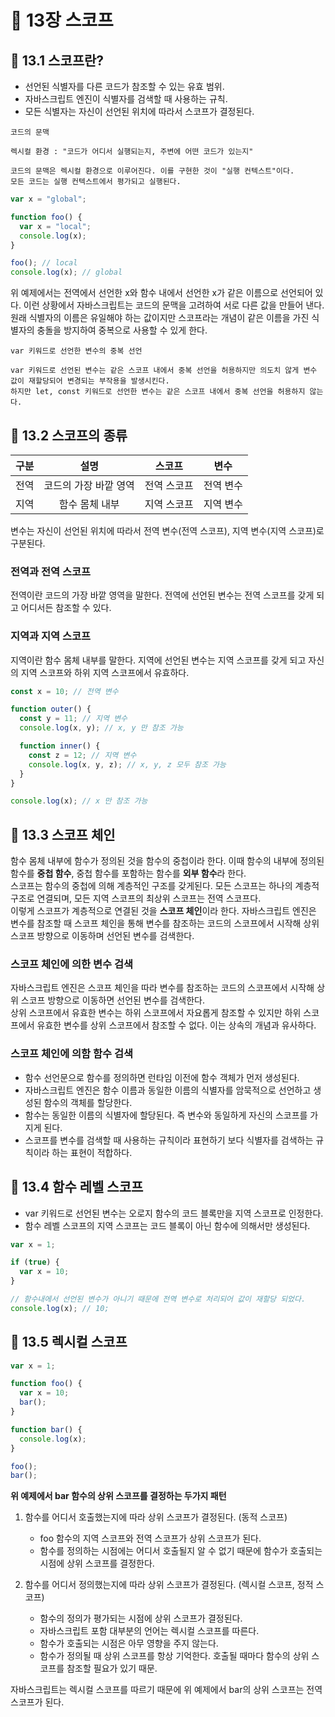 # 📕 13장 스코프

## 📝 13.1 스코프란?

- 선언된 식별자를 다른 코드가 참조할 수 있는 유효 범위.
- 자바스크립트 엔진이 식별자를 검색할 때 사용하는 규칙.
- 모든 식별자는 자신이 선언된 위치에 따라서 스코프가 결정된다.

```
코드의 문맥

렉시컬 환경 : "코드가 어디서 실행되는지, 주변에 어떤 코드가 있는지"

코드의 문맥은 렉시컬 환경으로 이루어진다. 이를 구현한 것이 "실행 컨텍스트"이다.
모든 코드는 실행 컨텍스트에서 평가되고 실행된다.
```

```js
var x = "global";

function foo() {
  var x = "local";
  console.log(x);
}

foo(); // local
console.log(x); // global
```

위 예제에서는 전역에서 선언한 x와 함수 내에서 선언한 x가 같은 이름으로 선언되어 있다. 이런 상황에서 자바스크립트는 코드의 문맥을 고려하여 서로 다른 값을 만들어 낸다.  
원래 식별자의 이름은 유일해야 하는 값이지만 스코프라는 개념이 같은 이름을 가진 식별자의 충돌을 방지하여 중복으로 사용할 수 있게 한다.

```
var 키워드로 선언한 변수의 중복 선언

var 키워드로 선언된 변수는 같은 스코프 내에서 중복 선언을 허용하지만 의도치 않게 변수 값이 재할당되어 변경되는 부작용을 발생시킨다.
하지만 let, const 키워드로 선언한 변수는 같은 스코프 내에서 중복 선언을 허용하지 않는다.
```

## 📝 13.2 스코프의 종류

| 구분 |         설명          |   스코프    |   변수    |
| :--: | :-------------------: | :---------: | :-------: |
| 전역 | 코드의 가장 바깥 영역 | 전역 스코프 | 전역 변수 |
| 지역 |    함수 몸체 내부     | 지역 스코프 | 지역 변수 |

변수는 자신이 선언된 위치에 따라서 전역 변수(전역 스코프), 지역 변수(지역 스코프)로 구분된다.

### 전역과 전역 스코프

전역이란 코드의 가장 바깥 영역을 말한다. 전역에 선언된 변수는 전역 스코프를 갖게 되고 어디서든 참조할 수 있다.

### 지역과 지역 스코프

지역이란 함수 몸체 내부를 말한다. 지역에 선언된 변수는 지역 스코프를 갖게 되고 자신의 지역 스코프와 하위 지역 스코프에서 유효하다.

```js
const x = 10; // 전역 변수

function outer() {
  const y = 11; // 지역 변수
  console.log(x, y); // x, y 만 참조 가능

  function inner() {
    const z = 12; // 지역 변수
    console.log(x, y, z); // x, y, z 모두 참조 가능
  }
}

console.log(x); // x 만 참조 가능
```

## 📝 13.3 스코프 체인

함수 몸체 내부에 함수가 정의된 것을 함수의 중첩이라 한다. 이때 함수의 내부에 정의된 함수를 **중첩 함수**, 중첩 함수를 포함하는 함수를 **외부 함수**라 한다.  
스코프는 함수의 중첩에 의해 계층적인 구조를 갖게된다. 모든 스코프는 하나의 계층적 구조로 연결되며, 모든 지역 스코프의 최상위 스코프는 전역 스코프다.  
이렇게 스코프가 계층적으로 연결된 것을 **스코프 체인**이라 한다. 자바스크립트 엔진은 변수를 참조할 때 스코프 체인을 통해 변수를 참조하는 코드의 스코프에서 시작해 상위 스코프 방향으로 이동하며 선언된 변수를 검색한다.

### 스코프 체인에 의한 변수 검색

자바스크립트 엔진은 스코프 체인을 따라 변수를 참조하는 코드의 스코프에서 시작해 상위 스코프 방향으로 이동하면 선언된 변수를 검색한다.  
상위 스코프에서 유효한 변수는 하위 스코프에서 자요롭게 참조할 수 있지만 하위 스코프에서 유효한 변수를 상위 스코프에서 참조할 수 없다. 이는 상속의 개념과 유사하다.

### 스코프 체인에 의함 함수 검색

- 함수 선언문으로 함수를 정의하면 런타임 이전에 함수 객체가 먼저 생성된다.
- 자바스크립트 엔진은 함수 이름과 동일한 이름의 식별자를 암묵적으로 선언하고 생성된 함수의 객체를 할당한다.
- 함수는 동일한 이름의 식별자에 할당된다. 즉 변수와 동일하게 자신의 스코프를 가지게 된다.
- 스코프를 변수를 검색할 때 사용하는 규칙이라 표현하기 보다 식별자를 검색하는 규칙이라 하는 표현이 적합하다.

## 📝 13.4 함수 레벨 스코프

- var 키워드로 선언된 변수는 오로지 함수의 코드 블록만을 지역 스코프로 인정한다.
- 함수 레벨 스코프의 지역 스코프는 코드 블록이 아닌 함수에 의해서만 생성된다.

```js
var x = 1;

if (true) {
  var x = 10;
}

// 함수내에서 선언된 변수가 아니기 때문에 전역 변수로 처리되어 값이 재할당 되었다.
console.log(x); // 10;
```

## 📝 13.5 렉시컬 스코프

```js
var x = 1;

function foo() {
  var x = 10;
  bar();
}

function bar() {
  console.log(x);
}

foo();
bar();
```

**위 예제에서 bar 함수의 상위 스코프를 결정하는 두가지 패턴**

1. 함수를 어디서 호출했는지에 따라 상위 스코프가 결정된다. (동적 스코프)

   - foo 함수의 지역 스코프와 전역 스코프가 상위 스코프가 된다.
   - 함수를 정의하는 시점에는 어디서 호출될지 알 수 없기 때문에 함수가 호출되는 시점에 상위 스코프를 결정한다.

2. 함수를 어디서 정의했는지에 따라 상위 스코프가 결정된다. (렉시컬 스코프, 정적 스코프)
   - 함수의 정의가 평가되는 시점에 상위 스코프가 결정된다.
   - 자바스크립트 포함 대부분의 언어는 렉시컬 스코프를 따른다.
   - 함수가 호출되는 시점은 아무 영향을 주지 않는다.
   - 함수가 정의될 때 상위 스코프를 항상 기억한다. 호출될 때마다 함수의 상위 스코프를 참조할 필요가 있기 때문.

자바스크립트는 렉시컬 스코프를 따르기 때문에 위 예제에서 bar의 상위 스코프는 전역 스코프가 된다.

